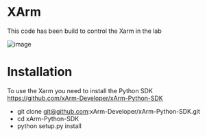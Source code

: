 # XArm
This code has been build to control the Xarm in the lab

![image](https://github.com/EhbAIGit/XArm/assets/74420584/b841752a-8719-412e-879f-f138f35018ce)



# Installation 
To use the Xarm you need to install the Python SDK
https://github.com/xArm-Developer/xArm-Python-SDK

* git clone git@github.com:xArm-Developer/xArm-Python-SDK.git
* cd xArm-Python-SDK
* python setup.py install

